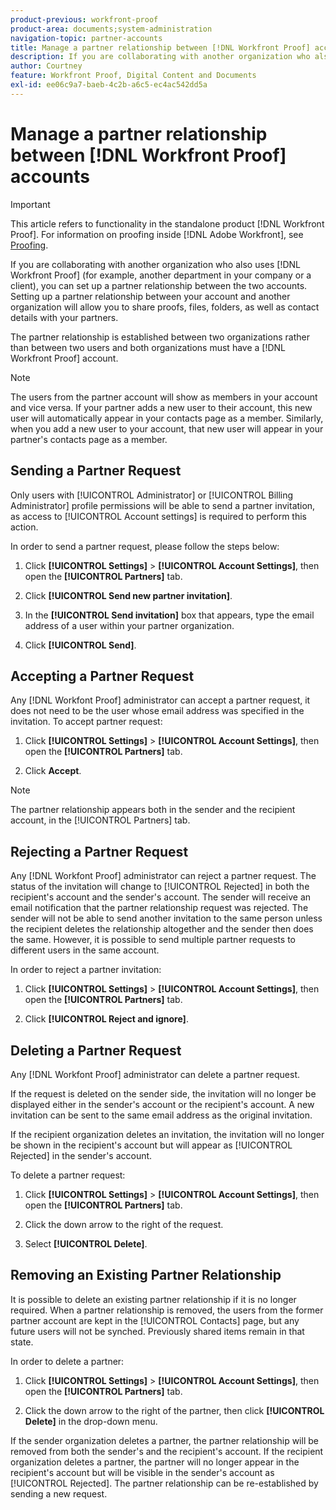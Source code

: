 ```yaml
---
product-previous: workfront-proof
product-area: documents;system-administration
navigation-topic: partner-accounts
title: Manage a partner relationship between [!DNL Workfront Proof] accounts
description: If you are collaborating with another organization who also uses a [!DNL Workfront Proof] (for example, another department in your company or a client), you can set up a partner relationship between the two accounts. Setting up a partner relationship between your account and another organization will allow you to share proofs, files, folders, as well as contact details with your partners.
author: Courtney
feature: Workfront Proof, Digital Content and Documents
exl-id: ee06c9a7-baeb-4c2b-a6c5-ec4ac542dd5a
---
```

# Manage a partner relationship between [!DNL Workfront Proof] accounts

>[!IMPORTANT]
>
>This article refers to functionality in the standalone product [!DNL Workfront Proof]. For information on proofing inside [!DNL Adobe Workfront], see [Proofing](../../../review-and-approve-work/proofing/proofing.md).

If you are collaborating with another organization who also uses [!DNL Workfront Proof] (for example, another department in your company or a client), you can set up a partner relationship between the two accounts. Setting up a partner relationship between your account and another organization will allow you to share proofs, files, folders, as well as contact details with your partners.

The partner relationship is established between two organizations rather than between two users and both organizations must have a [!DNL Workfront Proof] account.

>[!NOTE]
>
>The users from the partner account will show as members in your account and vice versa. If your partner adds a new user to their account, this new user will automatically appear in your contacts page as a member. Similarly, when you add a new user to your account, that new user will appear in your partner's contacts page as a member.

## Sending a Partner Request

Only users with [!UICONTROL Administrator] or [!UICONTROL Billing Administrator] profile permissions will be able to send a partner invitation, as access to [!UICONTROL Account settings] is required to perform this action.

In order to send a partner request, please follow the steps below:

1. Click **[!UICONTROL Settings]** > **[!UICONTROL Account Settings]**, then open the **[!UICONTROL Partners]** tab. 

1. Click **[!UICONTROL Send new partner invitation]**.
1. In the **[!UICONTROL Send invitation]** box that appears, type the email address of a user within your partner organization.
1. Click **[!UICONTROL Send]**.

## Accepting a Partner Request

Any [!DNL Workfont Proof] administrator can accept a partner request, it does not need to be the user whose email address was specified in the invitation. To accept partner request:

1. Click **[!UICONTROL Settings]** > **[!UICONTROL Account Settings]**, then open the **[!UICONTROL Partners]** tab. 

1. Click **Accept**.**&#x200B;**

>[!NOTE]
>
>The partner relationship appears both in the sender and the recipient account, in the [!UICONTROL Partners] tab.

## Rejecting a Partner Request

Any [!DNL Workfont Proof] administrator can reject a partner request. The status of the invitation will change to [!UICONTROL Rejected] in both the recipient's account and the sender's account. The sender will receive an email notification that the partner relationship request was rejected. The sender will not be able to send another invitation to the same person unless the recipient deletes the relationship altogether and the sender then does the same. However, it is possible to send multiple partner requests to different users in the same account.

In order to reject a partner invitation:

1. Click **[!UICONTROL Settings]** > **[!UICONTROL Account Settings]**, then open the **[!UICONTROL Partners]** tab. 

1. Click **[!UICONTROL Reject and ignore]**.

## Deleting a Partner Request

Any [!DNL Workfont Proof] administrator can delete a partner request. 

If the request is deleted on the sender side, the invitation will no longer be displayed either in the sender's account or the recipient's account. A new invitation can be sent to the same email address as the original invitation.

If the recipient organization deletes an invitation, the invitation will no longer be shown in the recipient's account but will appear as [!UICONTROL Rejected] in the sender's account.

To delete a partner request:

1. Click **[!UICONTROL Settings]** > **[!UICONTROL Account Settings]**, then open the **[!UICONTROL Partners]** tab. 

1. Click the down arrow to the right of the request.
1. Select **[!UICONTROL Delete]**.

## Removing an Existing Partner Relationship

It is possible to delete an existing partner relationship if it is no longer required. When a partner relationship is removed, the users from the former partner account are kept in the [!UICONTROL Contacts] page, but any future users will not be synched. Previously shared items remain in that state.

In order to delete a partner:

1. Click **[!UICONTROL Settings]** > **[!UICONTROL Account Settings]**, then open the **[!UICONTROL Partners]** tab. 

1. Click the down arrow to the right of the partner, then click **[!UICONTROL Delete]** in the drop-down menu.

If the sender organization deletes a partner, the partner relationship will be removed from both the sender's and the recipient's account. If the recipient organization deletes a partner, the partner will no longer appear in the recipient's account but will be visible in the sender's account as [!UICONTROL Rejected]. The partner relationship can be re-established by sending a new request.
